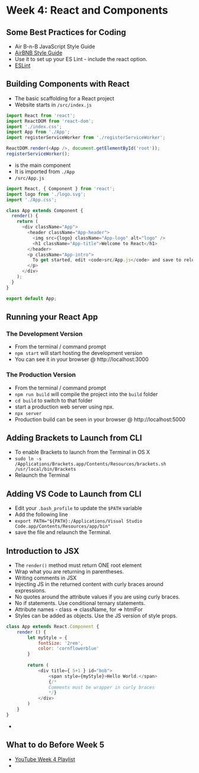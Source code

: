 # Week 4: React and Components

## Some Best Practices for Coding

- Air B-n-B JavaScript Style Guide
- [AirBNB Style Guide](https://github.com/airbnb/javascript)
- Use it to set up your ES Lint - include the react option.
- [ESLint](https://eslint.org/)

## Building Components with React

- The basic scaffolding for a React project
- Website starts in `/src/index.js`

```javascript
import React from 'react';
import ReactDOM from 'react-dom';
import './index.css';
import App from './App';
import registerServiceWorker from './registerServiceWorker';

ReactDOM.render(<App />, document.getElementById('root'));
registerServiceWorker();
```

- <App /> is the main component
- It is imported from `./App`
- `/src/App.js`

```javascript
import React, { Component } from 'react';
import logo from './logo.svg';
import './App.css';

class App extends Component {
  render() {
    return (
      <div className="App">
        <header className="App-header">
          <img src={logo} className="App-logo" alt="logo" />
          <h1 className="App-title">Welcome to React</h1>
        </header>
        <p className="App-intro">
          To get started, edit <code>src/App.js</code> and save to reload.
        </p>
      </div>
    );
  }
}

export default App;
```

## Running your React App

### The Development Version

- From the terminal / command prompt
- `npm start` will start hosting the development version
- You can see it in your browser @ http://localhost:3000


### The Production Version

- From the terminal / command prompt
- `npm run build` will compile the project into the `build` folder
- `cd build` to switch to that folder
- start a production web server using npx.
- `npx server`
- Production build can be seen in your browser @ http://localhost:5000


## Adding Brackets to Launch from CLI

- To enable Brackets to launch from the Terminal in OS X
- `sudo ln -s /Applications/Brackets.app/Contents/Resources/brackets.sh /usr/local/bin/Brackets`
- Relaunch the Terminal

## Adding VS Code to Launch from CLI

- Edit your `.bash_profile` to update the `$PATH` variable
- Add the following line
- `export PATH="${PATH}:/Applications/Visual Studio Code.app/Contents/Resources/app/bin"`
- save the file and relaunch the Terminal.

## Introduction to JSX

- The `render()` method must return ONE root element
- Wrap what you are returning in parentheses.
- Writing comments in JSX
- Injecting JS in the returned content with curly braces around expressions.
- No quotes around the attribute values if you are using curly braces.
- No if statements. Use conditional ternary statements.
- Attribute names - class => className, for => htmlFor
- Styles can be added as objects. Use the JS version of style props.

```javascript
class App extends React.Component {
    render () {
        let myStyle = {
            fontSize: '2rem',
            color: 'cornflowerblue'
        }
    
        return (
            <div title={ 5+1 } id="bob">
                <span style={myStyle}>Hello World.</span>
                {/*
                Comments must be wrapper in curly braces
                */}
            </div>
        )
    }
}
```

- 

## What to do Before Week 5

- [YouTube Week 4 Playlist]()
- 